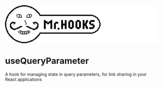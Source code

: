![mr-hooks.png](https://raw.githubusercontent.com/mr-hooks/.github/main/mr-hooks.png)

# useQueryParameter

A hook for managing state in query parameters, for link sharing in your React applications
